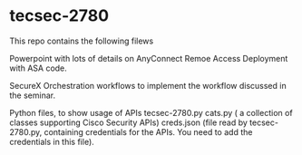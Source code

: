 # tecsec-2780

This repo contains the following filews

Powerpoint with lots of details on AnyConnect Remoe Access Deployment with ASA code.

SecureX Orchestration workflows to implement the workflow discussed in the seminar.

Python files, to show usage of APIs 
tecsec-2780.py
cats.py  ( a collection of classes supporting Cisco Security APIs)
creds.json (file read by tecsec-2780.py, containing credentials for the APIs. You need to add the credentials in this file).
